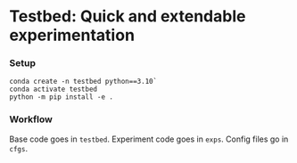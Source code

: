 # Testbed: Quick and extendable experimentation

### Setup
```
conda create -n testbed python==3.10`
conda activate testbed
python -m pip install -e .
```

### Workflow
Base code goes in `testbed`. Experiment code goes in `exps`. Config files go in `cfgs`.
